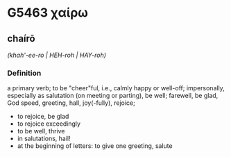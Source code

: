 # G5463 χαίρω

## chaírō

_(khah'-ee-ro | HEH-roh | HAY-roh)_

### Definition

a primary verb; to be "cheer"ful, i.e., calmly happy or well-off; impersonally, especially as salutation (on meeting or parting), be well; farewell, be glad, God speed, greeting, hall, joy(-fully), rejoice; 

- to rejoice, be glad
- to rejoice exceedingly
- to be well, thrive
- in salutations, hail!
- at the beginning of letters: to give one greeting, salute
